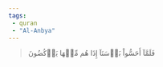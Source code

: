 ```yaml
---
tags: 
 - quran 
 - "Al-Anbya"
---
```


> فَلَمَّآ أَحَسُّواْ بَأۡسَنَآ إِذَا هُم مِّنۡهَا يَرۡكُضُونَ
